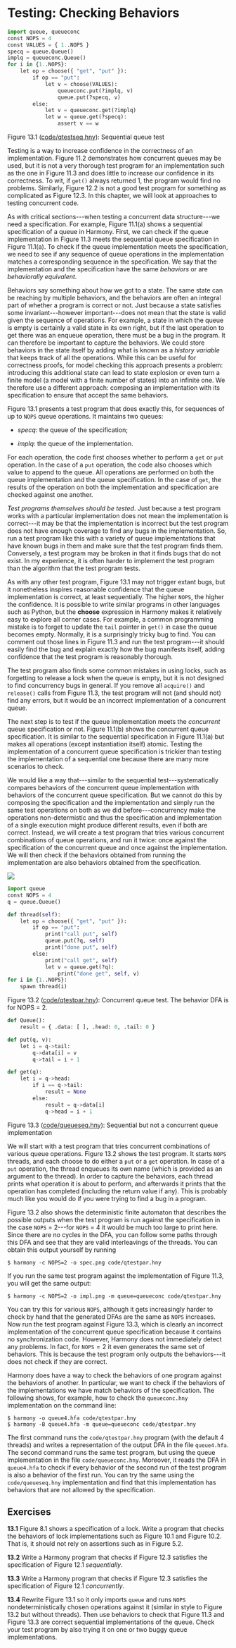 
# Testing: Checking Behaviors 


```python title="qtestseq.hny"
import queue, queueconc
const NOPS = 4
const VALUES = { 1..NOPS }
specq = queue.Queue()
implq = queueconc.Queue()
for i in {1..NOPS}:
    let op = choose({ "get", "put" }):
        if op == "put":
            let v = choose(VALUES):
                queueconc.put(?implq, v)
                queue.put(?specq, v)
        else:
            let v = queueconc.get(?implq)
            let w = queue.get(?specq):
                assert v == w
```

<figcaption>Figure 13.1 (<a href=https://harmony.cs.cornell.edu/code/qtestseq.hny>code/qtestseq.hny</a>): 
Sequential queue test </figcaption>

Testing is a way to increase confidence in the correctness of an
implementation. Figure 11.2 demonstrates how concurrent queues may
be used, but it is not a very thorough test program for an
implementation such as the one in Figure 11.3 and does little to
increase our confidence in its correctness. To wit, if `get()` always
returned 1, the program would find no problems. Similarly,
Figure 12.2 is not a good test program for something as
complicated as Figure 12.3. In this chapter, we will look at
approaches to testing concurrent code.

As with critical sections---when testing a concurrent data
structure---we need a specification. For example, Figure 11.1(a)
shows a sequential specification of a queue in Harmony. First, we can
check if the queue implementation in Figure 11.3 meets the
sequential queue specification in Figure 11.1(a). To check if the
queue implementation meets the specification, we need to see if any
sequence of queue operations in the implementation matches a
corresponding sequence in the specification. We say that the
implementation and the specification have the same *behaviors* or are
*behaviorally equivalent*.

Behaviors say something about how we got to a state. The same state can
be reaching by multiple behaviors, and the behaviors are often an
integral part of whether a program is correct or not. Just because a
state satisfies some invariant---however important---does not mean that
the state is valid given the sequence of operations. For example, a
state in which the queue is empty is certainly a valid state in its own
right, but if the last operation to get there was an enqueue operation,
there must be a bug in the program. It can therefore be important to
capture the behaviors. We could store behaviors in the state itself by
adding what is known as a *history variable* that keeps track of all the
operations. While this can be useful for correctness proofs, for model
checking this approach presents a problem: introducing this additional
state can lead to state explosion or even turn a finite model (a model
with a finite number of states) into an infinite one. We therefore use a
different approach: composing an implementation with its specification
to ensure that accept the same behaviors.

Figure 13.1 presents a test program that does exactly this, for
sequences of up to `NOPS` queue operations. It maintains two queues:

-   *specq*: the queue of the specification;

-   *implq*: the queue of the implementation.

For each operation, the code first chooses whether to perform a `get` or
`put` operation. In the case of a `put` operation, the code also chooses
which value to append to the queue. All operations are performed on both
the queue implementation and the queue specification. In the case of
`get`, the results of the operation on both the implementation and
specification are checked against one another.

*Test programs themselves should be tested*. Just because a test program
works with a particular implementation does not mean the implementation
is correct---it may be that the implementation is incorrect but the test
program does not have enough coverage to find any bugs in the
implementation. So, run a test program like this with a variety of queue
implementations that have known bugs in them and make sure that the test
program finds them. Conversely, a test program may be broken in that it
finds bugs that do not exist. In my experience, it is often harder to
implement the test program than the algorithm that the test program
tests.

As with any other test program, Figure 13.1 may not trigger extant
bugs, but it nonetheless inspires reasonable confidence that the queue
implementation is correct, at least sequentially. The higher `NOPS`, the
higher the confidence. It is possible to write similar programs in other
languages such as Python, but the **choose** expression in Harmony makes
it relatively easy to explore all corner cases. For example, a common
programming mistake is to forget to update the `tail` pointer in `get()`
in case the queue becomes empty. Normally, it is a surprisingly tricky
bug to find. You can comment out those lines in Figure 11.3 and
run the test program---it should easily find the bug and explain exactly
how the bug manifests itself, adding confidence that the test program is
reasonably thorough.

The test program also finds some common mistakes in using locks, such as
forgetting to release a lock when the queue is empty, but it is not
designed to find concurrency bugs in general. If you remove all
`acquire()` and `release()` calls from Figure 11.3, the test
program will not (and should not) find any errors, but it would be an
incorrect implementation of a concurrent queue.

The next step is to test if the queue implementation meets the
*concurrent* queue specification or not. Figure 11.1(b) shows the
concurrent queue specification. It is similar to the sequential
specification in Figure 11.1(a) but makes all operations (except
instantiation itself) atomic. Testing the implementation of a concurrent
queue specification is trickier than testing the implementation of a
sequential one because there are many more scenarios to check.

We would like a way that---similar to the sequential
test---systematically compares behaviors of the concurrent queue
implementation with behaviors of the concurrent queue specification. But
we cannot do this by composing the specification and the implementation
and simply run the same test operations on both as we did
before---concurrency make the operations non-determistic and thus the
specification and implementation of a single execution might produce
different results, even if both are correct. Instead, we will create a
test program that tries various concurrent combinations of queue
operations, and run it twice: once against the specification of the
concurrent queue and once against the implementation. We will then check
if the behaviors obtained from running the implementation are also
behaviors obtained from the specification.

![](figures/qtestpar.png)


```python title="qtestpar.hny"
import queue
const NOPS = 4
q = queue.Queue()

def thread(self):
    let op = choose({ "get", "put" }):
        if op == "put":
            print("call put", self)
            queue.put(?q, self)
            print("done put", self)
        else:
            print("call get", self)
            let v = queue.get(?q):
                print("done get", self, v)
for i in {1..NOPS}:
    spawn thread(i)
```

<figcaption>Figure 13.2 (<a href=https://harmony.cs.cornell.edu/code/qtestpar.hny>code/qtestpar.hny</a>): 
Concurrent queue test. The behavior DFA is for NOPS = 2. </figcaption>


```python title="queueseq.hny"
def Queue():
    result = { .data: [ ], .head: 0, .tail: 0 }

def put(q, v):
    let i = q->tail:
        q->data[i] = v
        q->tail = i + 1

def get(q):
    let i = q->head:
        if i == q->tail:
            result = None
        else:
            result = q->data[i]
            q->head = i + 1
```

<figcaption>Figure 13.3 (<a href=https://harmony.cs.cornell.edu/code/queueseq.hny>code/queueseq.hny</a>): 
Sequential but not a concurrent queue implementation </figcaption>


We will start with a test program that tries concurrent combinations of
various queue operations. Figure 13.2 shows the test program. It
starts `NOPS` threads, and each choose to do either a `put` or a `get`
operation. In case of a `put` operation, the thread enqueues its own
name (which is provided as an argument to the thread). In order to
capture the behaviors, each thread prints what operation it is about to
perform, and afterwards it prints that the operation has completed
(including the return value if any). This is probably much like you
would do if you were trying to find a bug in a program.

Figure 13.2 also shows the deterministic finite automaton that
describes the possible outputs when the test program is run against the
specification in the case `NOPS` = 2---for `NOPS` = 4 it would be much
too large to print here. Since there are no cycles in the DFA, you can
follow some paths through this DFA and see that they are valid
interleavings of the threads. You can obtain this output yourself by
running

    $ harmony -c NOPS=2 -o spec.png code/qtestpar.hny

If you run the same test program against the implementation of
Figure 11.3, you will get the same output:

    $ harmony -c NOPS=2 -o impl.png -m queue=queueconc code/qtestpar.hny

You can try this for various `NOPS`, although it gets increasingly
harder to check by hand that the generated DFAs are the same as `NOPS`
increases. Now run the test program against Figure 13.3, which is
clearly an incorrect implementation of the concurrent queue
specification because it contains no synchronization code. However,
Harmony does not immediately detect any problems. In fact, for
$\mathtt{NOPS} = 2$ it even generates the same set of behaviors. This is
because the test program only outputs the behaviors---it does not check
if they are correct.

Harmony does have a way to check the behaviors of one program against
the behaviors of another. In particular, we want to check if the
behaviors of the implementations we have match behaviors of the
specification. The following shows, for example, how to check the
`queueconc.hny` implementation on the command line:

    $ harmony -o queue4.hfa code/qtestpar.hny
    $ harmony -B queue4.hfa -m queue=queueconc code/qtestpar.hny

The first command runs the `code/qtestpar.hny` program (with the default
4 threads) and writes a representation of the output DFA in the file
`queue4.hfa`. The second command runs the same test program, but using
the queue implementation in the file `code/queueconc.hny`. Moreover, it
reads the DFA in `queue4.hfa` to check if every behavior of the second
run of the test program is also a behavior of the first run. You can try
the same using the `code/queueseq.hny` implementation and find that this
implementation has behaviors that are not allowed by the specification.

## Exercises 


**13.1** Figure 8.1 shows a specification of a lock. Write a program that
checks the behaviors of lock implementations such as Figure 10.1 and
Figure 10.2. That is, it should not rely on assertions such as in
Figure 5.2.

**13.2** Write a Harmony program that checks if Figure 12.3 satisfies the
specification of Figure 12.1 *sequentially*.

**13.3** Write a Harmony program that checks if Figure 12.3 satisfies the
specification of Figure 12.1 *concurrently*.

**13.4** Rewrite Figure 13.1 so it only imports `queue` and runs `NOPS`
nondeterministically chosen operations against it (similar in style to
Figure 13.2 but without threads). Then use behaviors to check that
Figure 11.3 and Figure 13.3 are correct sequential
implementations of the queue. Check your test program by also trying it
on one or two buggy queue implementations.

